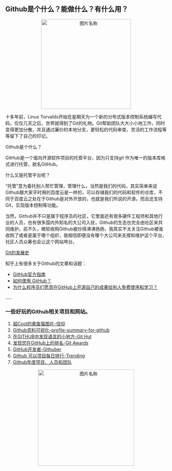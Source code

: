 ## Github是个什么？能做什么？有什么用？

<div align="center">
    <img src="https://octodex.github.com/images/collabocats.jpg" width = "280" alt="图片名称" />
    <br>
</div>

十多年前，Linus Torvalds开始在星期天为一个新的分布式版本控制系统编写代码，仅仅几天之后，世界就得到了Git的礼物。Git帮助团队大大小小地工作，同时变得更加分散，并且通过廉价的本地分支，更轻松的代码审查，灵活的工作流程等等留下了自己的印记。

Github是个什么？

GitHub是一个面向开源软件项目的托管平台，因为只支持git 作为唯一的版本库格式进行托管，故名GitHub。

什么又是托管平台呢？

“托管”意为委托别人帮忙管理，管理什么，当然是我们的代码，其实简单来说Github跟大家平时用的百度云是一样的，可以存储我们的代码和软件的仓库，不同于百度云之处在于Github是对外开放的，也就是我们所说的开源，而且还支持Git，实现版本控制等功能。

当然，Github并不只是属于程序员的社区，它里面还有很多硬件工程师和其他行业的人员，也有很多国内外知名的大公司入驻，Github的生态也完全由社区来共同维护。前不久，微软收购Github被炒得沸沸扬扬，我其实不太关注Github被谁收购了或者是属于哪个组织，我相信即便没有哪个大公司来支撑和维护这个平台，社区人员众筹也会让这个网站垮台。

[Git的发展史](https://www.atlassian.com/git/articles/10-years-of-git)

知乎上有很多关于Github的文章和话题：
- [GitHub官方指南](https://guides.github.com/)
- [如何使用 GitHub？](https://www.zhihu.com/question/20070065/answer/415539043)
- [为什么程序员们愿意在GitHub上开源自己的成果给别人免费使用和学习？](https://www.zhihu.com/question/269033309/answer/369190698)

.....

### 一些好玩的Github相关项目和网站。

1. [超Cool的章鱼猫图片-信仰](https://octodex.github.com/)
2. [Github资料可视化-profile-summary-for-github](https://profile-summary-for-github.com/search)
3. [在GITHUB中发现语言的小地方-Git Hut](https://githut.info/)
4. [发现您在GitHub上的排名-Git Awards](http://git-awards.com)
5. [GitHub开发者-Githuber](https://githuber.cn/)
6. [Github 可以项目每日排行-Trending](https://github.com/trending)
7. [Github年度项目、人员和团队](https://octoverse.github.com/)

<div align="center">
    <img src="http://5b0988e595225.cdn.sohucs.com/images/20180522/a8226f65e6df4649a4df44d335c4f059.jpeg" width = "300" alt="图片名称" />
    <br>
</div>
